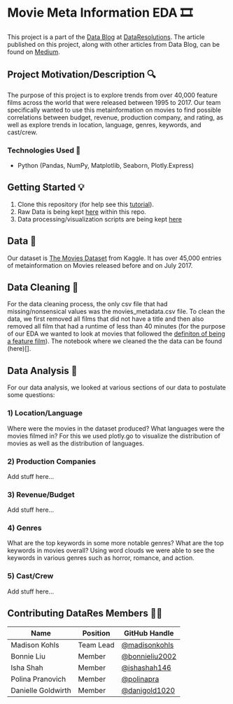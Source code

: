 # Movie Meta Information EDA :film_strip:
This project is a part of the [Data Blog](https://datares.github.io/#/datablog) at [DataResolutions](https://datares.github.io/#/).  The article published on this project, along with other articles from Data Blog, can be found on [Medium](https://medium.com/@ucladatares).

## Project Motivation/Description :mag:
The purpose of this project is to explore trends from over 40,000 feature films across the world that were released between 1995 to 2017. Our team specifically wanted to use this metainformation on movies to find possible correlations between budget, revenue, production company, and rating, as well as explore trends in location, language, genres, keywords, and cast/crew.

### Technologies Used :floppy_disk:
* Python (Pandas, NumPy, Matplotlib, Seaborn, Plotly.Express)

## Getting Started :bulb:
1. Clone this repository (for help see this [tutorial](https://help.github.com/articles/cloning-a-repository/)).
2. Raw Data is being kept [here]() within this repo.  
3. Data processing/visualization scripts are being kept [here]()

## Data :page_with_curl:
Our dataset is [The Movies Dataset](https://www.kaggle.com/rounakbanik/the-movies-dataset) from Kaggle. It has over 45,000 entries of metainformation on Movies released before and on July 2017.

## Data Cleaning :broom:
For the data cleaning process, the only csv file that had missing/nonsensical values was the movies_metadata.csv file. To clean the data, we first removed all films that did not have a title and then also removed all film that had a runtime of less than 40 minutes (for the purpose of our EDA we wanted to look at movies that followed the [definiton of being a feature film](https://en.wikipedia.org/wiki/Feature_film)). The notebook where we cleaned the the data can be found (here)[].

## Data Analysis 	:movie_camera:
For our data analysis, we looked at various sections of our data to postulate some questions:
### 1) Location/Language
Where were the movies in the dataset produced?
What languages were the movies filmed in?
For this we used plotly.go to visualize the distribution of movies as well as the distribution of languages.
### 2) Production Companies
Add stuff here... 
### 3) Revenue/Budget
Add stuff here... 
### 4) Genres
What are the top keywords in some more notable genres?
What are the top keywords in movies overall?
Using word clouds we were able to see the keywords in various genres such as horror, romance, and action.
### 5) Cast/Crew
Add stuff here... 

## Contributing DataRes Members :dancing_women:

|Name     | Position | GitHub Handle   | 
|---------|----------|----------------|
|Madison Kohls | Team Lead | [@madisonkohls](https://github.com/madisonkohls) |
|Bonnie Liu | Member | [@bonnieliu2002](https://github.com/bonnieliu2002) |
|Isha Shah | Member | [@ishashah146](https://github.com/ishashah146) |
|Polina Pranovich | Member | [@polinapra](https://github.com/polinapra) |
|Danielle Goldwirth | Member | [@danigold1020](https://github.com/danigold1020) |
